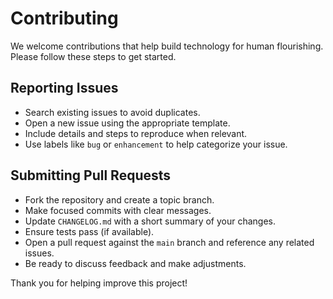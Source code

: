 # Contributing

We welcome contributions that help build technology for human flourishing. Please follow these steps to get started.

## Reporting Issues
- Search existing issues to avoid duplicates.
- Open a new issue using the appropriate template.
- Include details and steps to reproduce when relevant.
- Use labels like `bug` or `enhancement` to help categorize your issue.

## Submitting Pull Requests
- Fork the repository and create a topic branch.
- Make focused commits with clear messages.
- Update `CHANGELOG.md` with a short summary of your changes.
- Ensure tests pass (if available).
- Open a pull request against the `main` branch and reference any related issues.
- Be ready to discuss feedback and make adjustments.

Thank you for helping improve this project!

